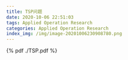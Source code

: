 ```yaml
---
title: TSP问题
date: 2020-10-06 22:51:03
tags: Applied Operation Research
categories: Applied Operation Research
index_img: /img/image-20201006230908780.png
---
```




<!--more-->


{% pdf ./TSP.pdf %}

